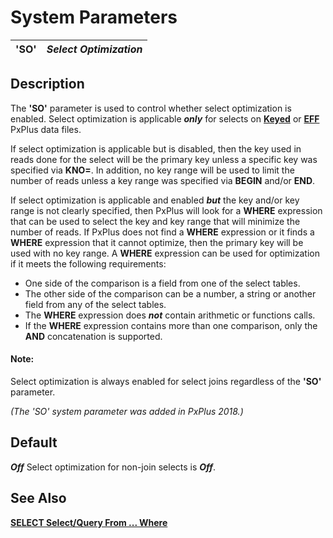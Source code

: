 # System Parameters

**'SO'** |  **_Select Optimization_**  
---|---  
  
##  Description

The **'SO'** parameter is used to control whether select optimization is enabled. Select optimization is applicable **_only_** for selects on **[Keyed](../PxPlus%20User%20Guide/File%20Handling/Data%20Files/Keyed%20Files.md)** or **[EFF](../PxPlus%20User%20Guide/File%20Handling/Data%20Files/Enhanced%20File%20Format.md)** PxPlus data files.

If select optimization is applicable but is disabled, then the key used in reads done for the select will be the primary key unless a specific key was specified via **KNO=**. In addition, no key range will be used to limit the number of reads unless a key range was specified via **BEGIN** and/or **END**.

If select optimization is applicable and enabled **_but_** the key and/or key range is not clearly specified, then PxPlus will look for a **WHERE** expression that can be used to select the key and key range that will minimize the number of reads. If PxPlus does not find a **WHERE** expression or it finds a **WHERE** expression that it cannot optimize, then the primary key will be used with no key range. A **WHERE** expression can be used for optimization if it meets the following requirements:

  * One side of the comparison is a field from one of the select tables.
  * The other side of the comparison can be a number, a string or another field from any of the select tables.
  * The **WHERE** expression does **_not_** contain arithmetic or functions calls.
  * If the **WHERE** expression contains more than one comparison, only the **AND** concatenation is supported.



#### **Note:**  
Select optimization is always enabled for select joins regardless of the **'SO'** parameter.

_(The 'SO' system parameter was added in PxPlus 2018.)_

## Default

**_Off_** Select optimization for non-join selects is **_Off_**.

##  See Also

[**SELECT Select/Query From ... Where**](../directives/select.md)
